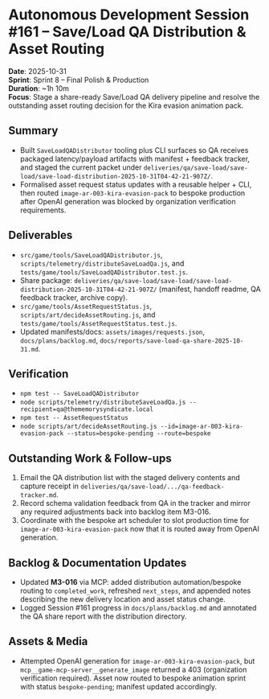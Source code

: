 # Autonomous Development Session #161 – Save/Load QA Distribution & Asset Routing

**Date**: 2025-10-31  
**Sprint**: Sprint 8 – Final Polish & Production  
**Duration**: ~1h 10m  
**Focus**: Stage a share-ready Save/Load QA delivery pipeline and resolve the outstanding asset routing decision for the Kira evasion animation pack.

## Summary
- Built `SaveLoadQADistributor` tooling plus CLI surfaces so QA receives packaged latency/payload artifacts with manifest + feedback tracker, and staged the current packet under `deliveries/qa/save-load/save-load/save-load-distribution-2025-10-31T04-42-21-907Z/`.
- Formalised asset request status updates with a reusable helper + CLI, then routed `image-ar-003-kira-evasion-pack` to bespoke production after OpenAI generation was blocked by organization verification requirements.

## Deliverables
- `src/game/tools/SaveLoadQADistributor.js`, `scripts/telemetry/distributeSaveLoadQa.js`, and `tests/game/tools/SaveLoadQADistributor.test.js`.
- Share package: `deliveries/qa/save-load/save-load/save-load-distribution-2025-10-31T04-42-21-907Z/` (manifest, handoff readme, QA feedback tracker, archive copy).
- `src/game/tools/AssetRequestStatus.js`, `scripts/art/decideAssetRouting.js`, and `tests/game/tools/AssetRequestStatus.test.js`.
- Updated manifests/docs: `assets/images/requests.json`, `docs/plans/backlog.md`, `docs/reports/save-load-qa-share-2025-10-31.md`.

## Verification
- `npm test -- SaveLoadQADistributor`
- `node scripts/telemetry/distributeSaveLoadQa.js --recipient=qa@thememorysyndicate.local`
- `npm test -- AssetRequestStatus`
- `node scripts/art/decideAssetRouting.js --id=image-ar-003-kira-evasion-pack --status=bespoke-pending --route=bespoke`

## Outstanding Work & Follow-ups
1. Email the QA distribution list with the staged delivery contents and capture receipt in `deliveries/qa/save-load/.../qa-feedback-tracker.md`.
2. Record schema validation feedback from QA in the tracker and mirror any required adjustments back into backlog item M3-016.
3. Coordinate with the bespoke art scheduler to slot production time for `image-ar-003-kira-evasion-pack` now that it is routed away from OpenAI generation.

## Backlog & Documentation Updates
- Updated **M3-016** via MCP: added distribution automation/bespoke routing to `completed_work`, refreshed `next_steps`, and appended notes describing the new delivery location and asset status change.
- Logged Session #161 progress in `docs/plans/backlog.md` and annotated the QA share report with the distribution directory.

## Assets & Media
- Attempted OpenAI generation for `image-ar-003-kira-evasion-pack`, but `mcp__game-mcp-server__generate_image` returned a 403 (organization verification required). Asset now routed to bespoke animation sprint with status `bespoke-pending`; manifest updated accordingly.

